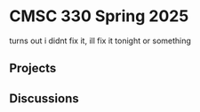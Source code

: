 # CMSC 330 Spring 2025
turns out i didnt fix it, ill fix it tonight or something

## Projects

## Discussions
